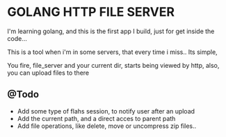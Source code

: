 GOLANG HTTP FILE SERVER
===========

I'm learning golang, and this is the first app I build, just for 
get inside the code...

This is a tool when i'm in some servers, that every time i miss.. 
Its simple, 

You fire, file_server and your current dir, starts being viewed by http, 
also, you can upload files to there


@Todo
-----

- Add some type of flahs session, to notify user after an upload
- Add the current path, and a direct acces to parent path
- Add file operations, like delete, move or uncompress zip files..

